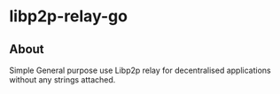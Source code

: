 # libp2p-relay-go

## About 

Simple General purpose use Libp2p relay for decentralised applications without any strings attached.

